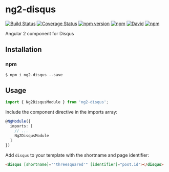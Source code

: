 # ng2-disqus

[![Build Status](https://travis-ci.org/threesquared/ng2-disqus.svg?branch=master)](https://travis-ci.org/threesquared/ng2-disqus) [![Coverage Status](https://coveralls.io/repos/github/threesquared/ng2-disqus/badge.svg?branch=master)](https://coveralls.io/github/threesquared/ng2-disqus?branch=master) [![npm version](https://badge.fury.io/js/ng2-disqus.svg)](https://badge.fury.io/js/ng2-disqus) [![npm](https://img.shields.io/npm/dt/ng2-disqus.svg?maxAge=2592000)]() [![David](https://img.shields.io/david/threesquared/ng2-disqus.svg?maxAge=2592000)]() [![npm](https://img.shields.io/npm/l/ng2-disqus.svg?maxAge=2592000)]()

Angular 2 component for Disqus

## Installation

### npm

```
$ npm i ng2-disqus --save
```

## Usage

```ts
import { Ng2DisqusModule } from 'ng2-disqus';
```

Include the component directive in the imports array:
```ts
@NgModule({
  imports: [
    // ...
    Ng2DisqusModule
  ]
})
```

Add `disqus` to your template with the shortname and page identifier:

```html
<disqus [shortname]="'threesquared'" [identifier]="post.id"></disqus>
```
